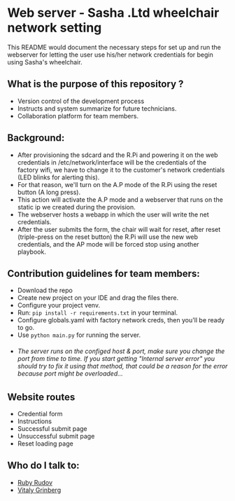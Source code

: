 # Web server - Sasha .Ltd wheelchair network setting

This README would document the necessary steps for set up and run the webserver for letting the 
user use his/her network credentials for begin using Sasha's wheelchair.

## What is the purpose of this repository ?

* Version control of the development process
* Instructs and system summarize for future technicians.
* Collaboration platform for team members.

## Background:

* After provisioning the sdcard and the R.Pi and powering it on
  the web credentials in /etc/network/interface will be the credentials
  of the factory wifi, we have to change it to the customer's network credentials (LED blinks for alerting this).
* For that reason, we'll turn on the A.P mode of the R.Pi using the reset button (A long press).
* This action will activate the A.P mode and a webserver that runs on the static ip we created during the provision.
* The webserver hosts a webapp in which the user will write the net credentials.
* After the user submits the form, the chair will wait for reset,
after reset (triple-press on the reset button) the R.Pi will use the new web credentials, and the AP mode will be forced stop using another playbook. 

## Contribution guidelines for team members:
* Download the repo
* Create new project on your IDE and drag the files there.
* Configure your project venv.  
* Run: ```pip install -r requirements.txt``` in your terminal.
* Configure globals.yaml with factory network creds, then you'll be ready to go.
* Use ```python main.py``` for running the server.
* ###### The server runs on the configed host & port, make sure you change the port from time to time. If you start getting "Internal server error" you should try to fix it using that method, that could be a reason for the error because port might be overloaded...


## Website routes ##
* Credential form
* Instructions
* Successful submit page
* Unsuccessful submit page
* Reset loading page


## Who do I talk to:
* [Ruby Rudov](https://github.com/rubenrudov)
* [Vitaly Grinberg](https://github.com/vitus133)
